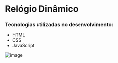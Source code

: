 # Relógio Dinâmico

### Tecnologias utilizadas no desenvolvimento:
- HTML
- CSS
- JavaScript

![image](https://github.com/Guildo/relogio-dinamico/assets/56208246/552e2720-dcf1-4f53-8ff9-f99bbb028cbd)
